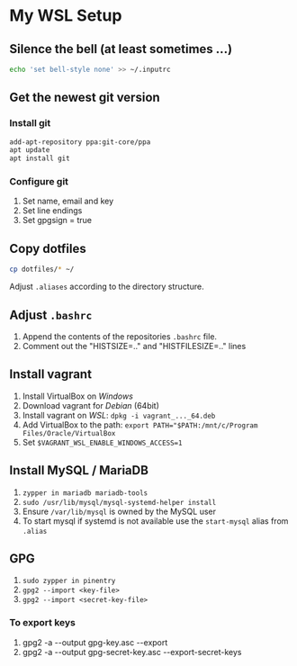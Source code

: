 # My WSL Setup

## Silence the bell (at least sometimes ...)
```bash
echo 'set bell-style none' >> ~/.inputrc
```

## Get the newest git version
### Install git
```bash
add-apt-repository ppa:git-core/ppa
apt update
apt install git
```

### Configure git
1. Set name, email and key
2. Set line endings
3. Set gpgsign = true

## Copy dotfiles
```bash
cp dotfiles/* ~/
```
Adjust `.aliases` according to the directory structure.

## Adjust `.bashrc`
1. Append the contents of the repositories `.bashrc` file.
2. Comment out the "HISTSIZE=.." and "HISTFILESIZE=.." lines

## Install vagrant
1. Install VirtualBox on *Windows*
2. Download vagrant for *Debian* (64bit)
3. Install vagrant on *WSL*: `dpkg -i vagrant_..._64.deb`
4. Add VirtualBox to the path: `export PATH="$PATH:/mnt/c/Program Files/Oracle/VirtualBox`
5. Set `$VAGRANT_WSL_ENABLE_WINDOWS_ACCESS=1`

## Install MySQL / MariaDB
1. `zypper in mariadb mariadb-tools`
2. `sudo /usr/lib/mysql/mysql-systemd-helper install`
3. Ensure `/var/lib/mysql` is owned by the MySQL user
4. To start mysql if systemd is not available use the `start-mysql` alias from `.alias`

## GPG
1. `sudo zypper in pinentry`
2. `gpg2 --import <key-file>`
3. `gpg2 --import <secret-key-file>`

### To export keys
1. gpg2 -a --output gpg-key.asc --export
2. gpg2 -a --output gpg-secret-key.asc --export-secret-keys
